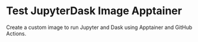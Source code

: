 # Test JupyterDask Image Apptainer

Create a custom image to run Jupyter and Dask using Apptainer and GitHub Actions.
